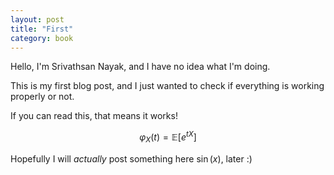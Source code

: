 ```yaml
---
layout: post
title: "First"
category: book
---
```


Hello, I'm Srivathsan Nayak, and I have no idea what I'm doing.

This is my first blog post, and I just wanted to check if everything is working properly or not.

If you can read this, that means it works!

$$\varphi_X(t) = \mathbb{E}\left[e^{tX}\right]$$

Hopefully I will *actually* post something here $\sin(x)$, later :)
